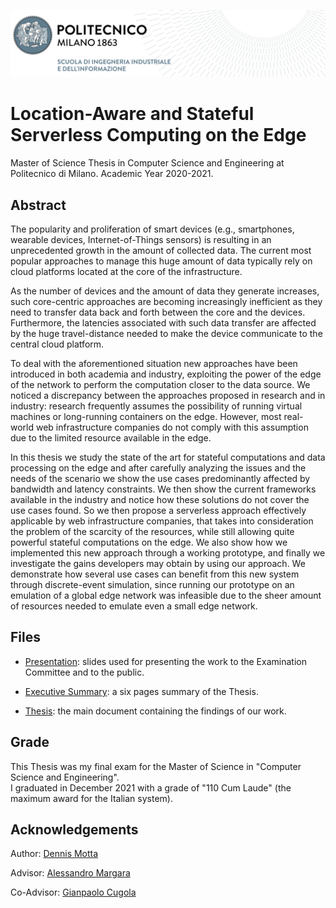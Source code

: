 ![politecnico-background](./politecnico-background.png)

# Location-Aware and Stateful Serverless Computing on the Edge

Master of Science Thesis in Computer Science and Engineering at Politecnico di Milano. Academic Year 2020-2021.

## Abstract

The popularity and proliferation of smart devices (e.g., smartphones, wearable devices, Internet-of-Things sensors) is resulting in an unprecedented growth in the amount of collected data. The current most popular approaches to manage this huge amount of data typically rely on cloud platforms located at the core of the infrastructure.

As the number of devices and the amount of data they generate increases, such core-centric approaches are becoming increasingly inefficient as they need to transfer data back and forth between the core and the devices. Furthermore, the latencies associated with such data transfer are affected by the huge travel-distance needed to make the device communicate to the central cloud platform.

To deal with the aforementioned situation new approaches have been introduced in both academia and industry, exploiting the power of the edge of the network to perform the computation closer to the data source. We noticed a discrepancy between the approaches proposed in research and in industry: research frequently assumes the possibility of running virtual machines or long-running containers on the edge. However, most real-world web infrastructure companies do not comply with this assumption due to the limited resource available in the edge.

In this thesis we study the state of the art for stateful computations and data processing on the edge and after carefully analyzing the issues and the needs of the scenario we show the use cases predominantly affected by bandwidth and latency constraints. We then show the current frameworks available in the industry and notice how these solutions do not cover the use cases found. So we then propose a serverless approach effectively applicable by web infrastructure companies, that takes into consideration the problem of the scarcity of the resources, while still allowing quite powerful stateful computations on the edge. We also show how we implemented this new approach through a working prototype, and finally we investigate the gains developers may obtain by using our approach. We demonstrate how several use cases can benefit from this new system through discrete-event simulation, since running our prototype on an emulation of a global edge network was infeasible due to the sheer amount of resources needed to emulate even a small edge network.


## Files

* [Presentation](https://github.com/Desno365/location-aware-edge-api/releases/download/presentation-final/Thesis-Presentation.pptx): slides used for presenting the work to the Examination Committee and to the public.

* [Executive Summary](https://github.com/Desno365/location-aware-edge-api/releases/download/thesis-v1.0/Executive_Summary.pdf): a six pages summary of the Thesis.

* [Thesis](https://github.com/Desno365/location-aware-edge-api/releases/download/thesis-v1.0/Thesis.pdf): the main document containing the findings of our work.


## Grade

This Thesis was my final exam for the Master of Science in "Computer Science and Engineering".<br>
I graduated in December 2021 with a grade of "110 Cum Laude" (the maximum award for the Italian system).


## Acknowledgements

Author: [Dennis Motta](https://github.com/Desno365)

Advisor: [Alessandro Margara](https://margara.faculty.polimi.it/)

Co-Advisor: [Gianpaolo Cugola](https://cugola.faculty.polimi.it/)
